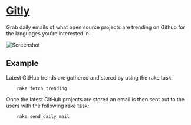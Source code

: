 # [Gitly](http://gitly.co)

Grab daily emails of what open source projects are trending on Github for the languages you're interested in.

![Screenshot](http://f.cl.ly/items/3d0t170m3C3o1h0O2f3q/screenshot.png)

## Example

Latest GitHub trends are gathered and stored by using the rake task.

``` 
	rake fetch_trending
```

Once the latest GitHub projects are stored an email is then sent out to the users with the following rake task:

``` 
	rake send_daily_mail
```